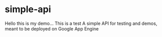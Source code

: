 # simple-api
Hello this is my demo... This is a test
A simple API for testing and demos, meant to be deployed on Google App Engine
